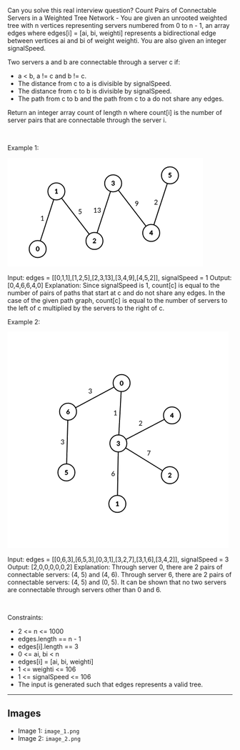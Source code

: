 Can you solve this real interview question? Count Pairs of Connectable Servers in a Weighted Tree Network - You are given an unrooted weighted tree with n vertices representing servers numbered from 0 to n - 1, an array edges where edges[i] = [ai, bi, weighti] represents a bidirectional edge between vertices ai and bi of weight weighti. You are also given an integer signalSpeed.

Two servers a and b are connectable through a server c if:

 * a < b, a != c and b != c.
 * The distance from c to a is divisible by signalSpeed.
 * The distance from c to b is divisible by signalSpeed.
 * The path from c to b and the path from c to a do not share any edges.

Return an integer array count of length n where count[i] is the number of server pairs that are connectable through the server i.

 

Example 1:

![Example 1](./image_1.png)


Input: edges = [[0,1,1],[1,2,5],[2,3,13],[3,4,9],[4,5,2]], signalSpeed = 1
Output: [0,4,6,6,4,0]
Explanation: Since signalSpeed is 1, count[c] is equal to the number of pairs of paths that start at c and do not share any edges.
In the case of the given path graph, count[c] is equal to the number of servers to the left of c multiplied by the servers to the right of c.


Example 2:

![Example 2](./image_2.png)


Input: edges = [[0,6,3],[6,5,3],[0,3,1],[3,2,7],[3,1,6],[3,4,2]], signalSpeed = 3
Output: [2,0,0,0,0,0,2]
Explanation: Through server 0, there are 2 pairs of connectable servers: (4, 5) and (4, 6).
Through server 6, there are 2 pairs of connectable servers: (4, 5) and (0, 5).
It can be shown that no two servers are connectable through servers other than 0 and 6.


 

Constraints:

 * 2 <= n <= 1000
 * edges.length == n - 1
 * edges[i].length == 3
 * 0 <= ai, bi < n
 * edges[i] = [ai, bi, weighti]
 * 1 <= weighti <= 106
 * 1 <= signalSpeed <= 106
 * The input is generated such that edges represents a valid tree.

---

## Images

- Image 1: `image_1.png`
- Image 2: `image_2.png`
